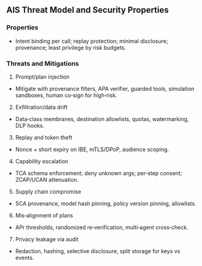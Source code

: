 ## AIS Threat Model and Security Properties

### Properties
- Intent binding per call; replay protection; minimal disclosure; provenance; least privilege by risk budgets.

### Threats and Mitigations
1) Prompt/plan injection
- Mitigate with provenance filters, APA verifier, guarded tools, simulation sandboxes, human co‑sign for high‑risk.

2) Exfiltration/data drift
- Data‑class membranes, destination allowlists, quotas, watermarking, DLP hooks.

3) Replay and token theft
- Nonce + short expiry on IBE, mTLS/DPoP, audience scoping.

4) Capability escalation
- TCA schema enforcement; deny unknown args; per‑step consent; ZCAP/UCAN attenuation.

5) Supply chain compromise
- SCA provenance, model hash pinning, policy version pinning, allowlists.

6) Mis‑alignment of plans
- APr thresholds, randomized re‑verification, multi‑agent cross‑check.

7) Privacy leakage via audit
- Redaction, hashing, selective disclosure, split storage for keys vs events.


